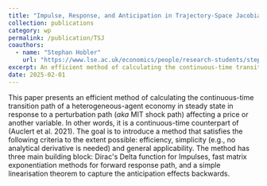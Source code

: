 ```yaml
---
title: "Impulse, Response, and Anticipation in Trajectory-Space Jacobians (Or How to Stop Worrying and Love Dirac's Delta!)"
collection: publications
category: wp
permalink: /publication/TSJ
coauthors:
  - name: "Stephan Hobler"
    url: "https://www.lse.ac.uk/economics/people/research-students/stephan-hobler"
excerpt: An efficient method of calculating the continuous-time transition path of a heterogeneous-agent economy in response to a perturbation path (*aka* MIT shock path) affecting a price or another variable, a continuous-time counterpart of (Auclert et al. 2021).
date: 2025-02-01
---
```

This paper presents an efficient method of calculating the continuous-time transition path of a heterogeneous-agent economy in steady state in response to a perturbation path (*aka* MIT shock path) affecting a price or another variable. In other words, it is a continuous-time counterpart of (Auclert et al. 2021). The goal is to introduce a method that satisfies the following criteria to the extent possible: efficiency, simplicity (e.g., no analytical derivative is needed) and general applicability. The method has three main building block: Dirac's Delta function for Impulses, fast matrix exponentiation methods for forward response path, and a simple linearisation theorem to capture the anticipation effects backwards.
